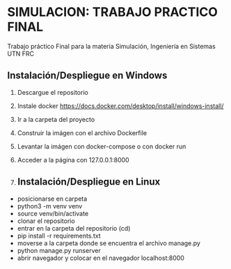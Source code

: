 # SIMULACION: TRABAJO PRACTICO FINAL
Trabajo práctico Final para la materia Simulación, Ingeniería en Sistemas UTN FRC

## Instalación/Despliegue en Windows
1. Descargue el repositorio
5. Instale docker https://docs.docker.com/desktop/install/windows-install/
6. Ir a la carpeta del proyecto 
7. Construir la imágen con el archivo Dockerfile
8. Levantar la imágen con docker-compose o con docker run
9. Acceder a la página con 127.0.0.1:8000

10. ## Instalación/Despliegue en Linux
- posicionarse en carpeta
- python3 -m venv venv
- source venv/bin/activate
- clonar el repositorio
- entrar en la carpeta del repositorio (cd)
- pip install -r requirements.txt
- moverse a la carpeta donde se encuentra el archivo manage.py
- python manage.py runserver
- abrir navegador y colocar en el navegador localhost:8000

